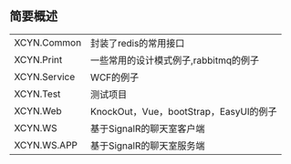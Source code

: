 ﻿<h2>简要概述</h2>
<table>
	<tr>
		<td>XCYN.Common</td>
		<td>封装了redis的常用接口</td>
	</tr>
	<tr>
		<td>XCYN.Print</td>
		<td>一些常用的设计模式例子,rabbitmq的例子</td>
	</tr>
	<tr>
		<td>XCYN.Service</td>
		<td>WCF的例子</td>
	</tr>
	<tr>
		<td>XCYN.Test</td>
		<td>测试项目</td>
	</tr>
	<tr>
		<td>XCYN.Web</td>
		<td>KnockOut，Vue，bootStrap，EasyUI的例子</td>
	</tr>
	<tr>
		<td>XCYN.WS</td>
		<td>基于SignalR的聊天室客户端</td>
	</tr>
	<tr>
		<td>XCYN.WS.APP</td>
		<td>基于SignalR的聊天室服务端</td>
	</tr>
</table>
